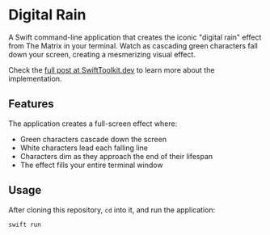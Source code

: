 # Digital Rain

A Swift command-line application that creates the iconic "digital rain" effect from The Matrix in your terminal. Watch as cascading green characters fall down your screen, creating a mesmerizing visual effect.

Check the [full post at SwiftToolkit.dev](https://SwiftToolkit.com/posts/lb-digital-rain) to learn more about the implementation.

## Features

The application creates a full-screen effect where:
- Green characters cascade down the screen
- White characters lead each falling line
- Characters dim as they approach the end of their lifespan
- The effect fills your entire terminal window

## Usage

After cloning this repository, `cd` into it, and run the application:

```bash
swift run
```